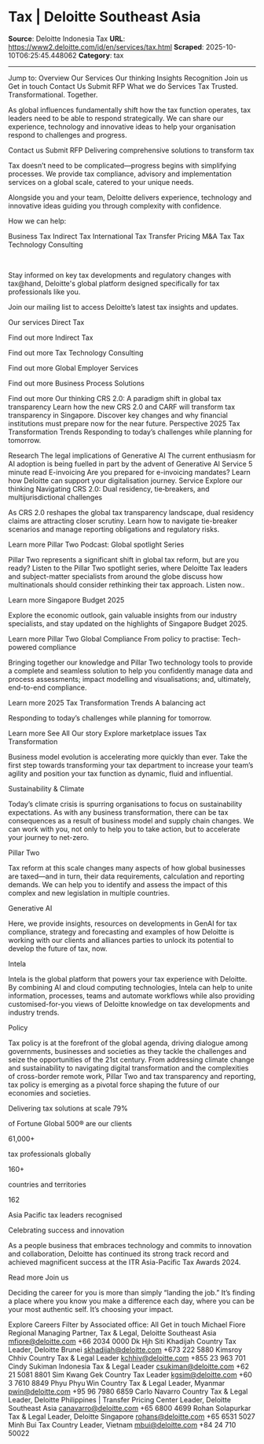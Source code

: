 # Tax | Deloitte Southeast Asia

**Source**: Deloitte Indonesia Tax
**URL**: https://www2.deloitte.com/id/en/services/tax.html
**Scraped**: 2025-10-10T06:25:45.448062
**Category**: tax

---

Jump to:
Overview
Our Services
Our thinking
Insights
Recognition
Join us
Get in touch
Contact Us
Submit RFP
What we do
Services
Tax
Trusted. Transformational. Together.

As global influences fundamentally shift how the tax function operates, tax leaders need to be able to respond strategically. We can share our experience, technology and innovative ideas to help your organisation respond to challenges and progress.




Contact us
Submit RFP
Delivering comprehensive solutions to transform tax

Tax doesn’t need to be complicated—progress begins with simplifying processes. We provide tax compliance, advisory and implementation services on a global scale, catered to your unique needs.

Alongside you and your team, Deloitte delivers experience, technology and innovative ideas guiding you through complexity with confidence.  


How we can help:

Business Tax
Indirect Tax
International Tax
Transfer Pricing
M&A Tax
Tax Technology Consulting

 

Stay informed on key tax developments and regulatory changes with tax@hand, Deloitte's global platform designed specifically for tax professionals like you.

Join our mailing list to access Deloitte’s latest tax insights and updates.

Our services
Direct Tax

Find out more
Indirect Tax

Find out more
Tax Technology Consulting

Find out more
Global Employer Services

Find out more
Business Process Solutions

Find out more
Our thinking
CRS 2.0: A paradigm shift in global tax transparency
Learn how the new CRS 2.0 and CARF will transform tax transparency in Singapore. Discover key changes and why financial institutions must prepare now for the near future.
Perspective
2025 Tax Transformation Trends
Responding to today’s challenges while planning for tomorrow.

Research
The legal implications of Generative AI
The current enthusiasm for AI adoption is being fuelled in part by the advent of Generative AI
Service
5 minute read
E-invoicing
Are you prepared for e-invoicing mandates? Learn how Deloitte can support your digitalisation journey.
Service
Explore our thinking
Navigating CRS 2.0: Dual residency, tie‑breakers, and multijurisdictional challenges

As CRS 2.0 reshapes the global tax transparency landscape, dual residency claims are attracting closer scrutiny. Learn how to navigate tie-breaker scenarios and manage reporting obligations and regulatory risks.

Learn more 
Pillar Two Podcast: Global spotlight Series

Pillar Two represents a significant shift in global tax reform, but are you ready? Listen to the Pillar Two spotlight series, where Deloitte Tax leaders and subject-matter specialists from around the globe discuss how multinationals should consider rethinking their tax approach. Listen now..

Learn more 
Singapore Budget 2025

Explore the economic outlook, gain valuable insights from our industry specialists, and stay updated on the highlights of Singapore Budget 2025.

Learn more 
Pillar Two Global Compliance
From policy to practise: Tech-powered compliance

Bringing together our knowledge and Pillar Two technology tools to provide a complete and seamless solution to help you confidently manage data and process assessments; impact modelling and visualisations; and, ultimately, end-to-end compliance.

Learn more 
2025 Tax Transformation Trends
A balancing act

Responding to today’s challenges while planning for tomorrow.

Learn more 
See All Our story
Explore marketplace issues
Tax Transformation

Business model evolution is accelerating more quickly than ever. Take the first step towards transforming your tax department to increase your team’s agility and position your tax function as dynamic, fluid and influential.

Sustainability & Climate

Today’s climate crisis is spurring organisations to focus on sustainability expectations. As with any business transformation, there can be tax consequences as a result of business model and supply chain changes. We can work with you, not only to help you to take action, but to accelerate your journey to net-zero.

Pillar Two

Tax reform at this scale changes many aspects of how global businesses are taxed—and in turn, their data requirements, calculation and reporting demands. We can help you to identify and assess the impact of this complex and new legislation in multiple countries.

Generative AI

Here, we provide insights, resources on developments in GenAI for tax compliance, strategy and forecasting and examples of how Deloitte is working with our clients and alliances parties to unlock its potential to develop the future of tax, now.

Intela

Intela is the global platform that powers your tax experience with Deloitte. By combining AI and cloud computing technologies, Intela can help to unite information, processes, teams and automate workflows while also providing customised-for-you views of Deloitte knowledge on tax developments and industry trends.

Policy

Tax policy is at the forefront of the global agenda, driving dialogue among governments, businesses and societies as they tackle the challenges and seize the opportunities of the 21st century. From addressing climate change and sustainability to navigating digital transformation and the complexities of cross-border remote work, Pillar Two and tax transparency and reporting, tax policy is emerging as a pivotal force shaping the future of our economies and societies.

Delivering tax solutions at scale
79%

of Fortune Global 500® are our clients

61,000+ 

tax professionals globally

160+ 

countries and territories

162

Asia Pacific tax leaders recognised

Celebrating success and innovation

As a people business that embraces technology and commits to innovation and collaboration, Deloitte has continued its strong track record and achieved magnificent success at the ITR Asia-Pacific Tax Awards 2024.


Read more
Join us

Deciding the career for you is more than simply “landing the job.” It’s finding a place where you know you make a difference each day, where you can be your most authentic self. It’s choosing your impact. 

Explore Careers
Filter by Associated office:
All
Get in touch
Michael Fiore
Regional Managing Partner, Tax & Legal, Deloitte Southeast Asia
mfiore@deloitte.com
+66 2034 0000
Dk Hjh Siti Khadijah
Country Tax Leader, Deloitte Brunei
skhadijah@deloitte.com
+673 222 5880
Kimsroy Chhiv
Country Tax & Legal Leader
kchhiv@deloitte.com
+855 23 963 701
Cindy Sukiman
Indonesia Tax & Legal Leader
csukiman@deloitte.com
+62 21 5081 8801
Sim Kwang Gek
Country Tax Leader
kgsim@deloitte.com
+60 3 7610 8849
Phyu Phyu Win
Country Tax & Legal Leader, Myanmar
pwin@deloitte.com
+95 96 7980 6859
Carlo Navarro
Country Tax & Legal Leader​, Deloitte Philippines | Transfer Pricing Center​ Leader​, Deloitte Southeast Asia
canavarro@deloitte.com
+65 6800 4699
Rohan Solapurkar
Tax & Legal Leader, Deloitte Singapore
rohans@deloitte.com
+65 6531 5027
Minh Bui
Tax Country Leader, Vietnam
mbui@deloitte.com
+84 24 710 50022
